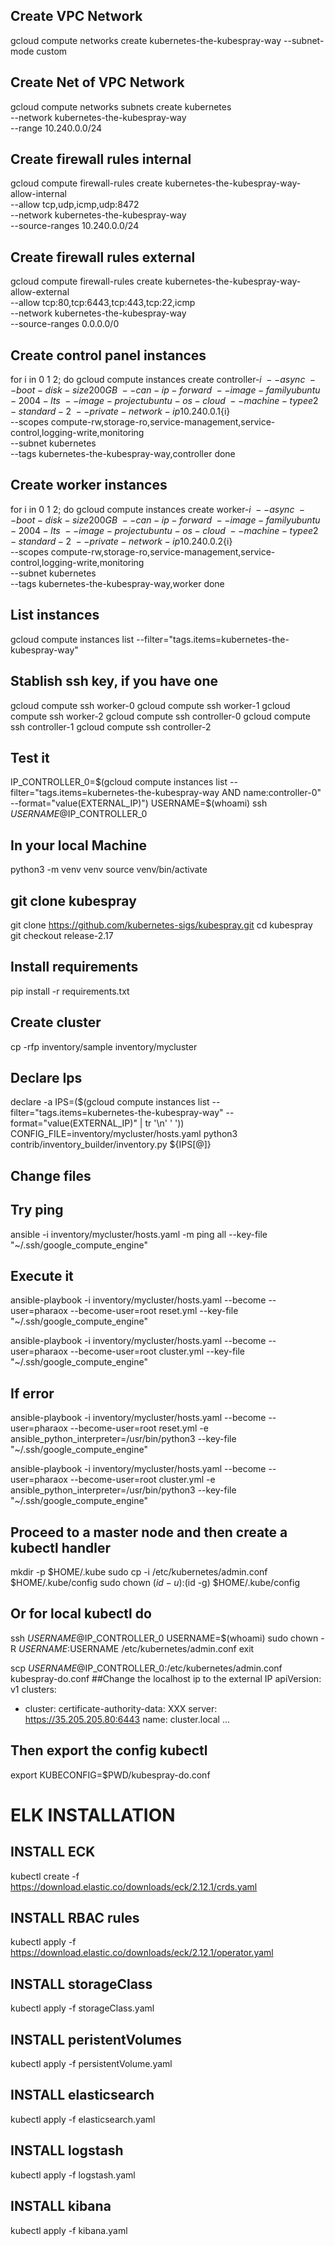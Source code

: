 ## Create VPC Network
gcloud compute networks create kubernetes-the-kubespray-way --subnet-mode custom
## Create Net of VPC Network
gcloud compute networks subnets create kubernetes \
  --network kubernetes-the-kubespray-way \
  --range 10.240.0.0/24
## Create firewall rules internal
gcloud compute firewall-rules create kubernetes-the-kubespray-way-allow-internal \
  --allow tcp,udp,icmp,udp:8472 \
  --network kubernetes-the-kubespray-way \
  --source-ranges 10.240.0.0/24
## Create firewall rules external
gcloud compute firewall-rules create kubernetes-the-kubespray-way-allow-external \
  --allow tcp:80,tcp:6443,tcp:443,tcp:22,icmp \
  --network kubernetes-the-kubespray-way \
  --source-ranges 0.0.0.0/0

## Create control panel instances
for i in 0 1 2; do
  gcloud compute instances create controller-${i} \
    --async \
    --boot-disk-size 200GB \
    --can-ip-forward \
    --image-family ubuntu-2004-lts \
    --image-project ubuntu-os-cloud \
    --machine-type e2-standard-2 \
    --private-network-ip 10.240.0.1${i} \
    --scopes compute-rw,storage-ro,service-management,service-control,logging-write,monitoring \
    --subnet kubernetes \
    --tags kubernetes-the-kubespray-way,controller
done

## Create worker instances
for i in 0 1 2; do
  gcloud compute instances create worker-${i} \
    --async \
    --boot-disk-size 200GB \
    --can-ip-forward \
    --image-family ubuntu-2004-lts \
    --image-project ubuntu-os-cloud \
    --machine-type e2-standard-2 \
    --private-network-ip 10.240.0.2${i} \
    --scopes compute-rw,storage-ro,service-management,service-control,logging-write,monitoring \
    --subnet kubernetes \
    --tags kubernetes-the-kubespray-way,worker
done

## List instances
gcloud compute instances list --filter="tags.items=kubernetes-the-kubespray-way"

## Stablish ssh key, if you have one
gcloud compute ssh worker-0
gcloud compute ssh worker-1
gcloud compute ssh worker-2
gcloud compute ssh controller-0
gcloud compute ssh controller-1
gcloud compute ssh controller-2
## Test it 
IP_CONTROLLER_0=$(gcloud compute instances list  --filter="tags.items=kubernetes-the-kubespray-way AND name:controller-0" --format="value(EXTERNAL_IP)")
USERNAME=$(whoami)
ssh $USERNAME@$IP_CONTROLLER_0
## In your local Machine
python3 -m venv venv
source venv/bin/activate
## git clone kubespray
git clone https://github.com/kubernetes-sigs/kubespray.git
cd kubespray
git checkout release-2.17
## Install requirements
pip install -r requirements.txt
## Create cluster
cp -rfp inventory/sample inventory/mycluster
## Declare Ips
declare -a IPS=($(gcloud compute instances list --filter="tags.items=kubernetes-the-kubespray-way" --format="value(EXTERNAL_IP)"  | tr '\n' ' '))
CONFIG_FILE=inventory/mycluster/hosts.yaml python3 contrib/inventory_builder/inventory.py ${IPS[@]}
## Change files
## Try ping
ansible -i inventory/mycluster/hosts.yaml -m ping all --key-file "~/.ssh/google_compute_engine"

## Execute it 

ansible-playbook -i inventory/mycluster/hosts.yaml --become --user=pharaox --become-user=root reset.yml --key-file "~/.ssh/google_compute_engine"

ansible-playbook -i inventory/mycluster/hosts.yaml --become --user=pharaox --become-user=root cluster.yml --key-file "~/.ssh/google_compute_engine"

## If error
ansible-playbook -i inventory/mycluster/hosts.yaml --become --user=pharaox --become-user=root reset.yml -e ansible_python_interpreter=/usr/bin/python3 --key-file "~/.ssh/google_compute_engine"

ansible-playbook -i inventory/mycluster/hosts.yaml --become --user=pharaox --become-user=root cluster.yml -e ansible_python_interpreter=/usr/bin/python3 --key-file "~/.ssh/google_compute_engine"

## Proceed to a master node and then create a kubectl handler
mkdir -p $HOME/.kube
sudo cp -i /etc/kubernetes/admin.conf $HOME/.kube/config
sudo chown $(id -u):$(id -g) $HOME/.kube/config

## Or for local kubectl do
ssh $USERNAME@$IP_CONTROLLER_0
USERNAME=$(whoami)
sudo chown -R $USERNAME:$USERNAME /etc/kubernetes/admin.conf
exit

scp $USERNAME@$IP_CONTROLLER_0:/etc/kubernetes/admin.conf kubespray-do.conf
##Change the localhost ip to the external IP
apiVersion: v1
clusters:
- cluster:
    certificate-authority-data: XXX
    server: https://35.205.205.80:6443
  name: cluster.local
...
## Then export the config kubectl
export KUBECONFIG=$PWD/kubespray-do.conf

# ELK INSTALLATION

## INSTALL ECK
kubectl create -f https://download.elastic.co/downloads/eck/2.12.1/crds.yaml

## INSTALL RBAC rules
kubectl apply -f https://download.elastic.co/downloads/eck/2.12.1/operator.yaml

## INSTALL storageClass
kubectl apply -f storageClass.yaml

## INSTALL peristentVolumes
kubectl apply -f persistentVolume.yaml

## INSTALL elasticsearch
kubectl apply -f elasticsearch.yaml

## INSTALL logstash
kubectl apply -f logstash.yaml

## INSTALL kibana
kubectl apply -f kibana.yaml

